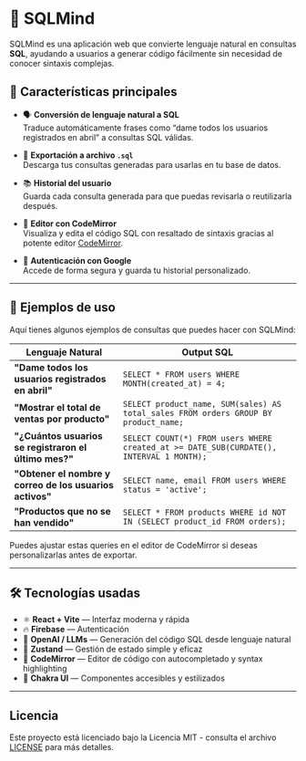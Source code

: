 # 🧠 SQLMind

SQLMind es una aplicación web que convierte lenguaje natural en consultas **SQL**, ayudando a usuarios a generar código fácilmente sin necesidad de conocer sintaxis complejas.

## 🚀 Características principales

- 🗣️ **Conversión de lenguaje natural a SQL**  
  Traduce automáticamente frases como “dame todos los usuarios registrados en abril” a consultas SQL válidas.

- 💾 **Exportación a archivo `.sql`**  
  Descarga tus consultas generadas para usarlas en tu base de datos.

- 📚 **Historial del usuario**  
  Guarda cada consulta generada para que puedas revisarla o reutilizarla después.

- 🧩 **Editor con CodeMirror**  
  Visualiza y edita el código SQL con resaltado de sintaxis gracias al potente editor [CodeMirror](https://codemirror.net/).

- 🔐 **Autenticación con Google**  
  Accede de forma segura y guarda tu historial personalizado.

---


## 🧪 Ejemplos de uso

Aquí tienes algunos ejemplos de consultas que puedes hacer con SQLMind:

| Lenguaje Natural | Output SQL |
|------------------|------------|
| **"Dame todos los usuarios registrados en abril"** | `SELECT * FROM users WHERE MONTH(created_at) = 4;` |
| **"Mostrar el total de ventas por producto"** | `SELECT product_name, SUM(sales) AS total_sales FROM orders GROUP BY product_name;` |
| **"¿Cuántos usuarios se registraron el último mes?"** | `SELECT COUNT(*) FROM users WHERE created_at >= DATE_SUB(CURDATE(), INTERVAL 1 MONTH);` |
| **"Obtener el nombre y correo de los usuarios activos"** | `SELECT name, email FROM users WHERE status = 'active';` |
| **"Productos que no se han vendido"** | `SELECT * FROM products WHERE id NOT IN (SELECT product_id FROM orders);` |

Puedes ajustar estas queries en el editor de CodeMirror si deseas personalizarlas antes de exportar.

---

## 🛠️ Tecnologías usadas

- ⚛️ **React + Vite** — Interfaz moderna y rápida
- 🔥 **Firebase** — Autenticación
- 🧠 **OpenAI / LLMs** — Generación del código SQL desde lenguaje natural
- 🧪 **Zustand** — Gestión de estado simple y eficaz
- 🧩 **CodeMirror** — Editor de código con autocompletado y syntax highlighting
- 🎨 **Chakra UI** — Componentes accesibles y estilizados

---

## Licencia

Este proyecto está licenciado bajo la Licencia MIT - consulta el archivo [LICENSE](./LICENSE) para más detalles.
